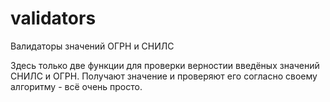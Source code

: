 # validators
Валидаторы значений ОГРН и СНИЛС

Здесь только две функции для проверки верностии введёных значений СНИЛС и ОГРН. Получают значение и проверяют его согласно своему алгоритму - всё очень просто. 
